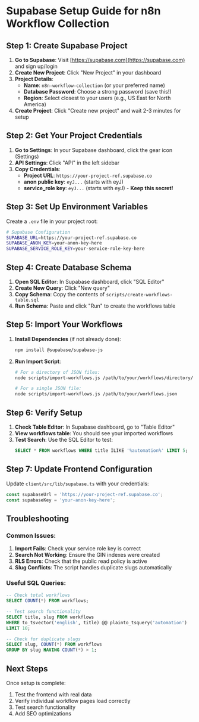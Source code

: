 # Supabase Setup Guide for n8n Workflow Collection

## Step 1: Create Supabase Project

1. **Go to Supabase**: Visit [https://supabase.com](https://supabase.com) and sign up/login
2. **Create New Project**: Click "New Project" in your dashboard
3. **Project Details**:
   - **Name**: `n8n-workflow-collection` (or your preferred name)
   - **Database Password**: Choose a strong password (save this!)
   - **Region**: Select closest to your users (e.g., US East for North America)
4. **Create Project**: Click "Create new project" and wait 2-3 minutes for setup

## Step 2: Get Your Project Credentials

1. **Go to Settings**: In your Supabase dashboard, click the gear icon (Settings)
2. **API Settings**: Click "API" in the left sidebar
3. **Copy Credentials**:
   - **Project URL**: `https://your-project-ref.supabase.co`
   - **anon public key**: `eyJ...` (starts with eyJ)
   - **service_role key**: `eyJ...` (starts with eyJ) - **Keep this secret!**

## Step 3: Set Up Environment Variables

Create a `.env` file in your project root:

```bash
# Supabase Configuration
SUPABASE_URL=https://your-project-ref.supabase.co
SUPABASE_ANON_KEY=your-anon-key-here
SUPABASE_SERVICE_ROLE_KEY=your-service-role-key-here
```

## Step 4: Create Database Schema

1. **Open SQL Editor**: In Supabase dashboard, click "SQL Editor"
2. **Create New Query**: Click "New query"
3. **Copy Schema**: Copy the contents of `scripts/create-workflows-table.sql`
4. **Run Schema**: Paste and click "Run" to create the workflows table

## Step 5: Import Your Workflows

1. **Install Dependencies** (if not already done):
   ```bash
   npm install @supabase/supabase-js
   ```

2. **Run Import Script**:
   ```bash
   # For a directory of JSON files:
   node scripts/import-workflows.js /path/to/your/workflows/directory/
   
   # For a single JSON file:
   node scripts/import-workflows.js /path/to/your/workflows.json
   ```

## Step 6: Verify Setup

1. **Check Table Editor**: In Supabase dashboard, go to "Table Editor"
2. **View workflows table**: You should see your imported workflows
3. **Test Search**: Use the SQL Editor to test:
   ```sql
   SELECT * FROM workflows WHERE title ILIKE '%automation%' LIMIT 5;
   ```

## Step 7: Update Frontend Configuration

Update `client/src/lib/supabase.ts` with your credentials:

```typescript
const supabaseUrl = 'https://your-project-ref.supabase.co';
const supabaseKey = 'your-anon-key-here';
```

## Troubleshooting

### Common Issues:

1. **Import Fails**: Check your service role key is correct
2. **Search Not Working**: Ensure the GIN indexes were created
3. **RLS Errors**: Check that the public read policy is active
4. **Slug Conflicts**: The script handles duplicate slugs automatically

### Useful SQL Queries:

```sql
-- Check total workflows
SELECT COUNT(*) FROM workflows;

-- Test search functionality
SELECT title, slug FROM workflows 
WHERE to_tsvector('english', title) @@ plainto_tsquery('automation')
LIMIT 10;

-- Check for duplicate slugs
SELECT slug, COUNT(*) FROM workflows 
GROUP BY slug HAVING COUNT(*) > 1;
```

## Next Steps

Once setup is complete:
1. Test the frontend with real data
2. Verify individual workflow pages load correctly
3. Test search functionality
4. Add SEO optimizations
